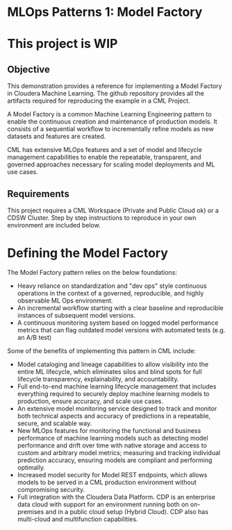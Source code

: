 # MLOps Patterns 1: Model Factory

# This project is WIP

## Objective

This demonstration provides a reference for implementing a Model Factory in Cloudera Machine Learning. The github repository provides all the artifacts required for reproducing the example in a CML Project.  

A Model Factory is a common Machine Learning Engineering pattern to enable the continuous creation and maintenance of production models. It consists of a sequential workflow to incrementally refine models as new datasets and features are created.

CML has extensive MLOps features and a set of model and lifecycle management capabilities to enable the repeatable, transparent, and governed approaches necessary for scaling model deployments and ML use cases.

## Requirements

This project requires a CML Workspace (Private and Public Cloud ok) or a CDSW Cluster.
Step by step instructions to reproduce in your own environment are included below.

# Defining the Model Factory

The Model Factory pattern relies on the below foundations:

* Heavy reliance on standardization and "dev ops" style continuous operations in the context of a governed, reproducible, and highly observable ML Ops environment.
* An incremental workflow starting with a clear baseline and reproducible instances of subsequent model versions.
* A continuous monitoring system based on logged model performance metrics that can flag outdated model versions with automated tests (e.g. an A/B test)

Some of the benefits of implementing this pattern in CML include:

* Model cataloging and lineage capabilities to allow visibility into the entire ML lifecycle, which eliminates silos and blind spots for full lifecycle transparency, explainability, and accountability.
* Full end-to-end machine learning lifecycle management that includes everything required to securely deploy machine learning models to production, ensure accuracy, and scale use cases.
* An extensive model monitoring service designed to track and monitor both technical aspects and accuracy of predictions in a repeatable, secure, and scalable way.
* New MLOps features for monitoring the functional and business performance of machine learning models such as detecting model performance and drift over time with native storage and access to custom and arbitrary model metrics; measuring and tracking individual prediction accuracy, ensuring models are compliant and performing optimally.
* Increased model security for Model REST endpoints, which allows models to be served in a CML production environment without compromising security.
* Full integration with the Cloudera Data Platform. CDP is an enterprise data cloud with support for an environment running both on on-premises and in a public cloud setup (Hybrid Cloud). CDP also has multi-cloud and multifunction capabilities.
